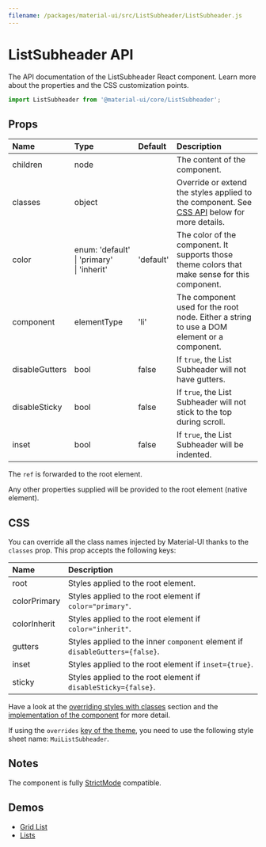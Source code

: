 ```yaml
---
filename: /packages/material-ui/src/ListSubheader/ListSubheader.js
---
```


<!--- This documentation is automatically generated, do not try to edit it. -->

# ListSubheader API

<p class="description">The API documentation of the ListSubheader React component. Learn more about the properties and the CSS customization points.</p>

```js
import ListSubheader from '@material-ui/core/ListSubheader';
```



## Props

| Name | Type | Default | Description |
|:-----|:-----|:--------|:------------|
| <span class="prop-name">children</span> | <span class="prop-type">node</span> |  | The content of the component. |
| <span class="prop-name">classes</span> | <span class="prop-type">object</span> |  | Override or extend the styles applied to the component. See [CSS API](#css) below for more details. |
| <span class="prop-name">color</span> | <span class="prop-type">enum:&nbsp;'default'<br>&#124;&nbsp;'primary'<br>&#124;&nbsp;'inherit'<br></span> | <span class="prop-default">'default'</span> | The color of the component. It supports those theme colors that make sense for this component. |
| <span class="prop-name">component</span> | <span class="prop-type">elementType</span> | <span class="prop-default">'li'</span> | The component used for the root node. Either a string to use a DOM element or a component. |
| <span class="prop-name">disableGutters</span> | <span class="prop-type">bool</span> | <span class="prop-default">false</span> | If `true`, the List Subheader will not have gutters. |
| <span class="prop-name">disableSticky</span> | <span class="prop-type">bool</span> | <span class="prop-default">false</span> | If `true`, the List Subheader will not stick to the top during scroll. |
| <span class="prop-name">inset</span> | <span class="prop-type">bool</span> | <span class="prop-default">false</span> | If `true`, the List Subheader will be indented. |

The `ref` is forwarded to the root element.

Any other properties supplied will be provided to the root element (native element).

## CSS

You can override all the class names injected by Material-UI thanks to the `classes` prop.
This prop accepts the following keys:


| Name | Description |
|:-----|:------------|
| <span class="prop-name">root</span> | Styles applied to the root element.
| <span class="prop-name">colorPrimary</span> | Styles applied to the root element if `color="primary"`.
| <span class="prop-name">colorInherit</span> | Styles applied to the root element if `color="inherit"`.
| <span class="prop-name">gutters</span> | Styles applied to the inner `component` element if `disableGutters={false}`.
| <span class="prop-name">inset</span> | Styles applied to the root element if `inset={true}`.
| <span class="prop-name">sticky</span> | Styles applied to the root element if `disableSticky={false}`.

Have a look at the [overriding styles with classes](/customization/components/#overriding-styles-with-classes) section
and the [implementation of the component](https://github.com/mui-org/material-ui/blob/master/packages/material-ui/src/ListSubheader/ListSubheader.js)
for more detail.

If using the `overrides` [key of the theme](/customization/themes/#css),
you need to use the following style sheet name: `MuiListSubheader`.

## Notes

The component is fully [StrictMode](https://reactjs.org/docs/strict-mode.html) compatible.

## Demos

- [Grid List](/components/grid-list/)
- [Lists](/components/lists/)

